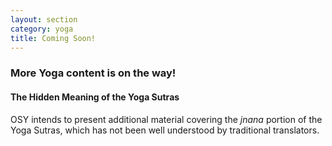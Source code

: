 ```yaml
---
layout: section
category: yoga
title: Coming Soon!
---
```

### More Yoga content is on the way!

#### The Hidden Meaning of the Yoga Sutras
OSY intends to present additional material covering the *jnana* portion of the Yoga Sutras, which has not been well understood by traditional translators. 